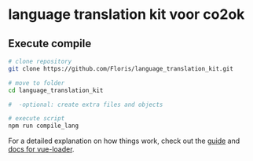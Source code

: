 # language translation kit voor co2ok

## Execute compile

``` bash
# clone repository
git clone https://github.com/Floris/language_translation_kit.git

# move to folder
cd language_translation_kit

#  -optional: create extra files and objects

# execute script
npm run compile_lang

```

For a detailed explanation on how things work, check out the [guide](http://vuejs-templates.github.io/webpack/) and [docs for vue-loader](http://vuejs.github.io/vue-loader).
